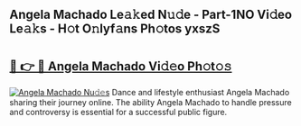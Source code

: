 ## Angela Machado Le𝚊𝚔ed N𝚞𝚍e - Part-1NO Vi𝚍eo Le𝚊𝚔s - H𝚘t O𝚗lyf𝚊ns Ph𝚘tos yxszS

# <h2><a href="http://hf63qy.feru.top/?c=Angela+Machado">🔗 👉 🔴 Angela Machado Vi𝚍𝚎o Ph𝚘t𝚘𝚜</a></h2>

[![Angela Machado Nu𝚍𝚎s](https://i.imgur.com/0TWrTi3.gif)](http://hf63qy.feru.top/?c=Angela+Machado)
Dance and lifestyle enthusiast Angela Machado sharing their journey online. The ability Angela Machado to handle pressure and controversy is essential for a successful public figure. 
